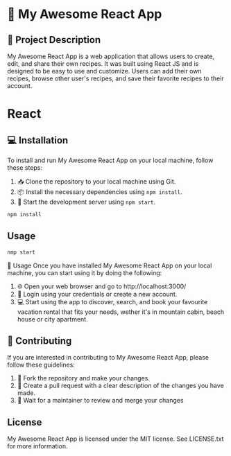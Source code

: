 # 🚀 My Awesome React App


## 📝 Project Description

My Awesome React App is a web application that allows users to create, edit, and share their own recipes. It was built using React JS and is designed to be easy to use and customize. Users can add their own recipes, browse other user's recipes, and save their favorite recipes to their account.

# React

## 💻 Installation

To install and run My Awesome React App on your local machine, follow these steps:

1. 📥 Clone the repository to your local machine using Git.
2. 📦 Install the necessary dependencies using `npm install`.
3. 🚀 Start the development server using `npm start`.

```bash
npm install
```

## Usage

```bash
nmp start
```
🎉 Usage
Once you have installed My Awesome React App on your local machine, you can start using it by doing the following:

1. 🌐 Open your web browser and go to http://localhost:3000/
2. 🔑 Login using your credentials or create a new account.
3. 💻 Start using the app to discover, search, and book your favourite vacation rental that fits your needs, wether it's in mountain cabin, beach house or city apartment.

## 🤝 Contributing
If you are interested in contributing to My Awesome React App, please follow these guidelines:

1. 🍴 Fork the repository and make your changes.
2. 🔧 Create a pull request with a clear description of the changes you have made.
3. 👀 Wait for a maintainer to review and merge your changes

## License

My Awesome React App is licensed under the MIT license. See LICENSE.txt for more information.
